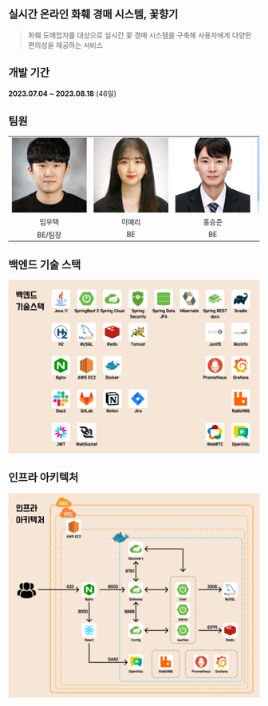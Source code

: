 ## 실시간 온라인 화훼 경매 시스템, 꽃향기
> 화훼 도매업자를 대상으로 실시간 꽃 경매 시스템을 구축해 사용자에게 다양한 편의성을 제공하는 서비스

## 개발 기간
**2023.07.04 ~ 2023.08.18** (46일)

## 팀원

<table align="center">
  <tr align="center">
    <td style="min-width: 150px;">
      <a href="https://github.com/Chaos0103">
        <img src="./readme_assets/profile/lwt.png" width="200">
      </a>
    </td>
    <td style="min-width: 150px;">
      <a href="https://github.com/leeyr0412">
        <img src="./readme_assets/profile/lyr.png" width="200">
      </a> 
    </td>
    <td style="min-width: 150px;">
      <a href="https://github.com/SeungJun">
        <img src="./readme_assets/profile/hsj.png" width="200">
      </a> 
    </td>
    <td style="min-width: 150px;">
      <a href="https://github.com/soo0300">
        <img src="./readme_assets/profile/ksj.png" width="200">
      </a> 
    </td>
    <td style="min-width: 150px;">
      <a href="https://github.com/hans0537">
        <img src="./readme_assets/profile/ssj.png" width="200">
      </a> 
    </td>
    <td style="min-width: 150px;">
      <a href="https://github.com/lukylun">
        <img src="./readme_assets/profile/syj.png" width="200">
      </a> 
    </td>
  </tr>
  <tr align="center">
    <td>임우택</td>
    <td>이예리</td>
    <td>홍승준</td>
    <td>김수진</td>
    <td>신성주</td>
    <td>서용준</td>
  </tr>
  <tr align="center">
    <td>BE/팀장</td>
    <td>BE</td>
    <td>BE</td>
    <td>BE</td>
    <td>FE</td>
    <td>FE</td>
  </tr>
</table>

## 백엔드 기술 스택
![제목](etc/images/stacks.png)

## 인프라 아키텍처
![제목](etc/images/Infra.png)
